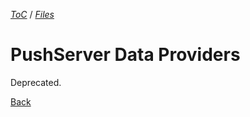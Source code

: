 [_ToC_](../push-server.md) / [_Files_](./index.md)

# PushServer Data Providers

Deprecated.

[Back](./index.md)